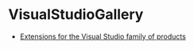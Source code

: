 # VisualStudioGallery

- [Extensions for the Visual Studio family of products](https://marketplace.visualstudio.com/)